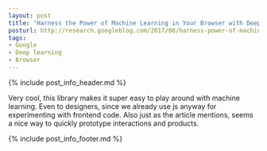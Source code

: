 ```yaml
---
layout: post
title: "Harness the Power of Machine Learning in Your Browser with Deeplearn.js"
posturl: http://research.googleblog.com/2017/08/harness-power-of-machine-learning-in.html
tags:
- Google
- Deep learning
- Browser
---
```


{% include post_info_header.md %}

Very cool, this library makes it super easy to play around with machine learning. Even to designers, since we already use js anyway for experimenting with frontend code. Also just as the article mentions, seems a nice way to quickly prototype interactions and products.

<!--more-->
{% include post_info_footer.md %}
